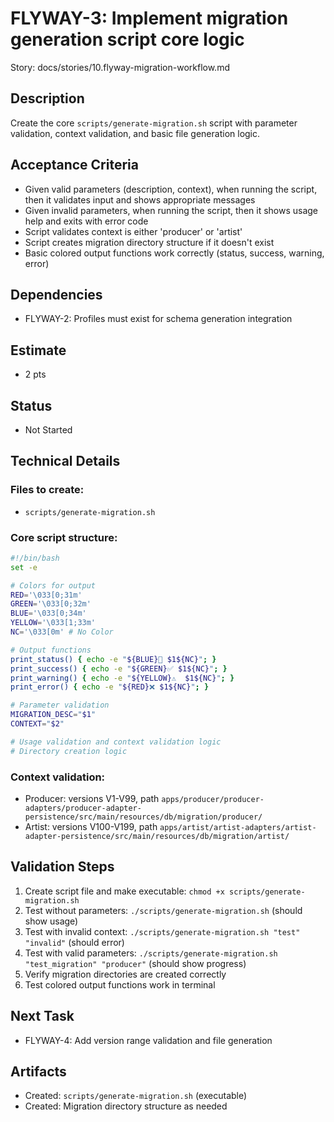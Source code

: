 # FLYWAY-3: Implement migration generation script core logic

Story: docs/stories/10.flyway-migration-workflow.md

## Description
Create the core `scripts/generate-migration.sh` script with parameter validation, context validation, and basic file generation logic.

## Acceptance Criteria
- Given valid parameters (description, context), when running the script, then it validates input and shows appropriate messages
- Given invalid parameters, when running the script, then it shows usage help and exits with error code
- Script validates context is either 'producer' or 'artist'
- Script creates migration directory structure if it doesn't exist
- Basic colored output functions work correctly (status, success, warning, error)

## Dependencies
- FLYWAY-2: Profiles must exist for schema generation integration

## Estimate
- 2 pts

## Status
- Not Started

## Technical Details

### Files to create:
- `scripts/generate-migration.sh`

### Core script structure:
```bash
#!/bin/bash
set -e

# Colors for output
RED='\033[0;31m'
GREEN='\033[0;32m'
BLUE='\033[0;34m'
YELLOW='\033[1;33m'
NC='\033[0m' # No Color

# Output functions
print_status() { echo -e "${BLUE}🔄 $1${NC}"; }
print_success() { echo -e "${GREEN}✅ $1${NC}"; }
print_warning() { echo -e "${YELLOW}⚠️  $1${NC}"; }
print_error() { echo -e "${RED}❌ $1${NC}"; }

# Parameter validation
MIGRATION_DESC="$1"
CONTEXT="$2"

# Usage validation and context validation logic
# Directory creation logic
```

### Context validation:
- Producer: versions V1-V99, path `apps/producer/producer-adapters/producer-adapter-persistence/src/main/resources/db/migration/producer/`
- Artist: versions V100-V199, path `apps/artist/artist-adapters/artist-adapter-persistence/src/main/resources/db/migration/artist/`

## Validation Steps
1. Create script file and make executable: `chmod +x scripts/generate-migration.sh`
2. Test without parameters: `./scripts/generate-migration.sh` (should show usage)
3. Test with invalid context: `./scripts/generate-migration.sh "test" "invalid"` (should error)
4. Test with valid parameters: `./scripts/generate-migration.sh "test_migration" "producer"` (should show progress)
5. Verify migration directories are created correctly
6. Test colored output functions work in terminal

## Next Task
- FLYWAY-4: Add version range validation and file generation

## Artifacts
- Created: `scripts/generate-migration.sh` (executable)
- Created: Migration directory structure as needed